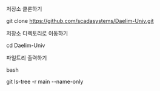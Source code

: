 저장소 클론하기

git clone https://github.com/scadasystems/Daelim-Univ.git

저장소 디렉토리로 이동하기

cd Daelim-Univ

파일트리 출력하기

bash

git ls-tree -r main --name-only
